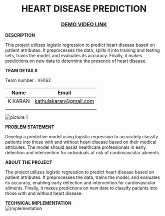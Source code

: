 <H1 align = "center">HEART DISEASE PREDICTION</H1>
<h3 align = "center"><a href = "https://youtu.be/ca3pZG9TVOc" >DEMO VIDEO LINK</a></h3>

<b>DESCRIPTION</b>

This project utilizes logistic regression to predict heart disease based on patient attributes. It preprocesses the data, splits it into training and testing sets, trains the model, and evaluates its accuracy. Finally, it makes predictions on new data to determine the presence of heart disease.

<b>TEAM DETAILS</b> <br>

Team number : VH162 <br>
<table>
  <thead>
    <tr>
      <th>Name</th>
      <th>Email</th>
    </tr>
  </thead>
  <tbody>
    <tr>
      <td>K KARAN</td>
      <td><a href="mailto:kathulakaran@gmail.com">kathulakaran@gmail.com</a></td>
    </tr>
    <tr>
      <td></td>
      <td></td>
    </tr>
    <tr><td></td>
      <td></td></tr>
  </tbody>
</table>

<img src = "C://Users//karan .k//OneDrive//Desktop//HEART DISEASE PREDICTION//Picture1.jpg" alt="picture 1">

<b>PROBLEM STATEMENT</b> <br>

Develop a predictive model using logistic regression to accurately classify patients into those with and without heart disease based on their medical attributes. The model should assist healthcare professionals in early detection and intervention for individuals at risk of cardiovascular ailments.

<b>ABOUT THE PROJECT</b> <br>

The project utilizes logistic regression to predict heart disease based on patient attributes. It preprocesses the data, trains the model, and evaluates its accuracy, enabling early detection and intervention for cardiovascular ailments. Finally, it makes predictions on new data to classify patients into those with and without heart disease.

<b>TECHNICAL IMPLEMENTATION</b> <br>
<img src = "C:\Users\karan .k\OneDrive\Desktop\HEART DISEASE PREDICTION\Picture2.png" alt = "implementation">
